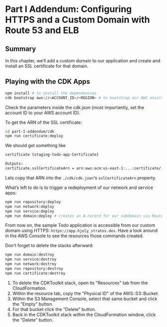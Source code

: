     

# Part I Addendum: Configuring HTTPS and a Custom Domain with Route 53 and ELB

## Summary

In this chapter, we’ll add a custom domain to our application and create and
install an SSL certificate for that domain.

## Playing with the CDK Apps

```bash
npm install # to install the dependencies
cdk bootstrap aws://<ACCOUNT_ID>/<REGION> # to bootstrap our AWS environment
```

Check the parameters inside the cdk.json (most importantly, set the account ID to your AWS account ID).

To get the ARN of the SSL certificate:

```bash
cd part-I-addendum/cdk
npm run certificate:deploy
```

We should get something like

```bash
certificate (staging-todo-app-Certificate)

Outputs:
certificate.sslCertificateArn = arn:aws:acm:us-east-1:...:certificate/...
```

Lets copy that ARN into the `./cdk/cdk.json`'s `sslCertificateArn` property.

What’s left to do is to trigger a redeployment of our network and service apps:

```bash
npm run repository:deploy 
npm run network:deploy 
npm run service:deploy
npm run domain:deploy # creates an A-record for our subdomain via Route53 (takes a while)
```

From now on, the sample Todo application is accessible from our custom domain using HTTPS: `https://app.hjoly_stratos.dev`. Have a look around in the AWS Console to see the resources those
commands created.

Don't forget to delete the stacks afterward:

```bash
npm run domain:destroy
npm run service:destroy
npm run network:destroy
npm run repository:destroy
npm run certificate:destroy
```

1. To delete the CDKToolkit stack, open its "Resources" tab from the CloudFormation.
2. Within the resource tab, copy the "Physical ID" of the AWS::S3::Bucket.
3. Within the S3 Management Console, select that same bucket and click the "Empty" button.
4. For that bucket click the "Delete" button.
5. Back in the CDKToolkit stack within the CloudFormation window, click the "Delete" button.
